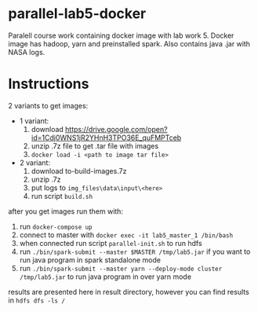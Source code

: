 # parallel-lab5-docker
Paralell course work containing docker image with lab work 5. Docker image has hadoop, yarn and preinstalled spark. Also contains java .jar with NASA logs.

# Instructions
2 variants to get images:
 - 1 variant:
    1. download https://drive.google.com/open?id=1Cdj0WNS1jR2YHnH3TPO36E_quFMPTceb
    2. unzip .7z file to get .tar file with images
    3. `docker load -i <path to image tar file>`
 - 2 variant:
    1. download to-build-images.7z
    2. unzip .7z
    3. put logs to `img_files\data\input\<here>`
    4. run script `build.sh`

after you get images run them with:
 1. run ```docker-compose up```
 2. connect to master with  ```docker exec -it lab5_master_1 /bin/bash```
 3. when connected run script ```parallel-init.sh``` to run hdfs
 4. run ```./bin/spark-submit --master $MASTER /tmp/lab5.jar``` if you want to run java program in spark standalone mode
 5. run ```./bin/spark-submit --master yarn --deploy-mode cluster /tmp/lab5.jar``` to run java program in over yarn mode

results are presented here in result directory, however you can find results in ```hdfs dfs -ls / ```
